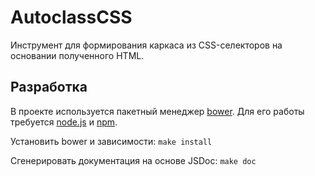# AutoclassCSS

Инструмент для формирования каркаса из CSS-селекторов на основании полученного HTML.

## Разработка

В проекте используется пакетный менеджер [bower](https://github.com/bower/bower). Для его работы требуется [node.js](http://nodejs.org/) и [npm](https://npmjs.org/).

Установить bower и зависимости: `make install`

Сгенерировать документация на основе JSDoc: `make doc`